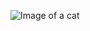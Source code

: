 ![Image of a cat](https://www.google.com/url?sa=i&url=https%3A%2F%2Fwww.womansday.com%2Flife%2Fg32979681%2Fcute-cat-photos%2F&psig=AOvVaw194I1vdZ1ahz9EdOsybB7X&ust=1648041898111000&source=images&cd=vfe&ved=0CAsQjRxqFwoTCODv9tHo2fYCFQAAAAAdAAAAABAD)
